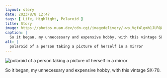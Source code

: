 ```yaml
---
layout: story
date: 2023/8/8 12:47
tags: [ Life, Highlight, Polaroid ]
title: Story
image: https://photos.muan.dev/cdn-cgi/imagedelivery/-wp_VgtWlgmh1JURQ8t1mg/7f0188a6-e5b8-43c4-045a-376009a1f500/public
caption: |
  So it began, my unnecessary and expensive hobby, with this vintage SX-70.
alt: |
  polaroid of a person taking a picture of herself in a mirror
---
```


![polaroid of a person taking a picture of herself in a mirror](https://photos.muan.dev/cdn-cgi/imagedelivery/-wp_VgtWlgmh1JURQ8t1mg/7f0188a6-e5b8-43c4-045a-376009a1f500/public)

So it began, my unnecessary and expensive hobby, with this vintage SX-70.
